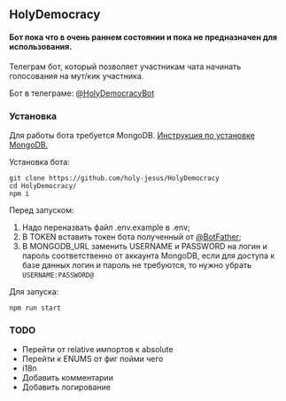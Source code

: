 ## HolyDemocracy

#### Бот пока что в очень раннем состоянии и пока не предназначен для использования.

Телеграм бот, который позволяет участникам чата начинать голосования на мут/кик участника. 

Бот в телеграме: [@HolyDemocracyBot](t.me/HolyDemocracyBot)

### Установка

Для работы бота требуется MongoDB. [Инструкция по установке MongoDB.](https://www.mongodb.com/docs/manual/administration/install-community/)

Установка бота:

```
git clone https://github.com/holy-jesus/HolyDemocracy
cd HolyDemocracy/
npm i
```

Перед запуском:
1) Надо переназвать файл .env.example в .env; 
2) В TOKEN вставить токен бота полученный от [@BotFather](https://t.me/BotFather);
3) В MONGODB_URL заменить USERNAME и PASSWORD на логин и пароль соответственно от аккаунта MongoDB, если для доступа к базе данных логин и пароль не требуются, то нужно убрать `USERNAME:PASSWORD@`

Для запуска:

```
npm run start
```

### TODO

- Перейти от relative импортов к absolute
- Перейти к ENUMS от фиг пойми чего
- i18n
- Добавить комментарии
- Добавить логирование
